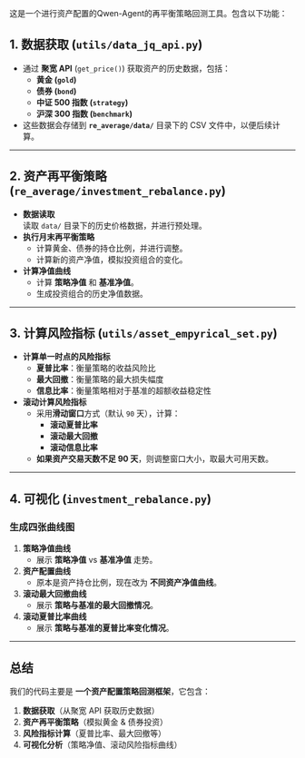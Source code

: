 这是一个进行资产配置的Qwen-Agent的再平衡策略回测工具。包含以下功能：
## **1. 数据获取 (`utils/data_jq_api.py`)**
- 通过 **聚宽 API** (`get_price()`) 获取资产的历史数据，包括：
  - **黄金 (`gold`)**
  - **债券 (`bond`)**
  - **中证 500 指数 (`strategy`)**
  - **沪深 300 指数 (`benchmark`)**
- 这些数据会存储到 **`re_average/data/`** 目录下的 CSV 文件中，以便后续计算。

---

## **2. 资产再平衡策略 (`re_average/investment_rebalance.py`)**
- **数据读取**  
  读取 `data/` 目录下的历史价格数据，并进行预处理。
- **执行月末再平衡策略**
  - 计算黄金、债券的持仓比例，并进行调整。
  - 计算新的资产净值，模拟投资组合的变化。
- **计算净值曲线**
  - 计算 **策略净值** 和 **基准净值**。
  - 生成投资组合的历史净值数据。

---

## **3. 计算风险指标 (`utils/asset_empyrical_set.py`)**
- **计算单一时点的风险指标**
  - **夏普比率**：衡量策略的收益风险比
  - **最大回撤**：衡量策略的最大损失幅度
  - **信息比率**：衡量策略相对于基准的超额收益稳定性
- **滚动计算风险指标**
  - 采用**滑动窗口**方式（默认 `90` 天），计算：
    - **滚动夏普比率**
    - **滚动最大回撤**
    - **滚动信息比率**
  - **如果资产交易天数不足 90 天**，则调整窗口大小，取最大可用天数。

---

## **4. 可视化 (`investment_rebalance.py`)**
### **生成四张曲线图**
1. **策略净值曲线**  
   - 展示 **策略净值** vs **基准净值** 走势。
2. **资产配置曲线**
   - 原本是资产持仓比例，现在改为 **不同资产净值曲线**。
3. **滚动最大回撤曲线**  
   - 展示 **策略与基准的最大回撤情况**。
4. **滚动夏普比率曲线**  
   - 展示 **策略与基准的夏普比率变化情况**。


---

## **总结**
我们的代码主要是 **一个资产配置策略回测框架**，它包含：
1. **数据获取**（从聚宽 API 获取历史数据）
2. **资产再平衡策略**（模拟黄金 & 债券投资）
3. **风险指标计算**（夏普比率、最大回撤等）
4. **可视化分析**（策略净值、滚动风险指标曲线）
